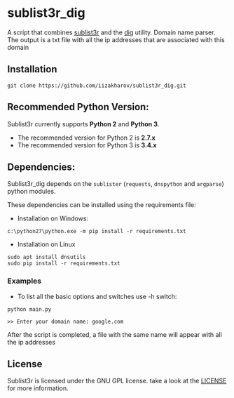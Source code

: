 # sublist3r_dig

A script that combines [sublist3r](https://github.com/aboul3la/Sublist3r.git)  and the [dig](https://github.com/iagox86/dnsutils.git) utility.
Domain name parser. The output is a txt file with all the ip addresses that are associated with this domain

## Installation

```
git clone https://github.com/iizakharov/sublist3r_dig.git
```

## Recommended Python Version:

Sublist3r currently supports **Python 2** and **Python 3**.

* The recommended version for Python 2 is **2.7.x**
* The recommended version for Python 3 is **3.4.x**

## Dependencies:

Sublist3r_dig depends on the `sublister` (`requests`, `dnspython` and `argparse`) python modules.

These dependencies can be installed using the requirements file:

- Installation on Windows:
```
c:\python27\python.exe -m pip install -r requirements.txt
```
- Installation on Linux
```
sudo apt install dnsutils
sudo pip install -r requirements.txt
```


### Examples

* To list all the basic options and switches use -h switch:

```python main.py ```

```>> Enter your domain name: google.com```


After the script is completed, a file with the same name will appear with all the ip addresses


## License

Sublist3r is licensed under the GNU GPL license. take a look at the [LICENSE](https://github.com/aboul3la/Sublist3r/blob/master/LICENSE) for more information.
